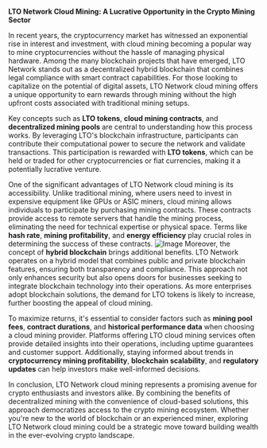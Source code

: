 **LTO Network Cloud Mining: A Lucrative Opportunity in the Crypto Mining Sector**

In recent years, the cryptocurrency market has witnessed an exponential rise in interest and investment, with cloud mining becoming a popular way to mine cryptocurrencies without the hassle of managing physical hardware. Among the many blockchain projects that have emerged, LTO Network stands out as a decentralized hybrid blockchain that combines legal compliance with smart contract capabilities. For those looking to capitalize on the potential of digital assets, LTO Network cloud mining offers a unique opportunity to earn rewards through mining without the high upfront costs associated with traditional mining setups.

Key concepts such as **LTO tokens**, **cloud mining contracts**, and **decentralized mining pools** are central to understanding how this process works. By leveraging LTO's blockchain infrastructure, participants can contribute their computational power to secure the network and validate transactions. This participation is rewarded with **LTO tokens**, which can be held or traded for other cryptocurrencies or fiat currencies, making it a potentially lucrative venture.

One of the significant advantages of LTO Network cloud mining is its accessibility. Unlike traditional mining, where users need to invest in expensive equipment like GPUs or ASIC miners, cloud mining allows individuals to participate by purchasing mining contracts. These contracts provide access to remote servers that handle the mining process, eliminating the need for technical expertise or physical space. Terms like **hash rate**, **mining profitability**, and **energy efficiency** play crucial roles in determining the success of these contracts.
 ![Image](https://github.com/user-attachments/assets/b6e7b7a2-655e-4d44-8baa-20c566a3cb65)
Moreover, the concept of **hybrid blockchain** brings additional benefits. LTO Network operates on a hybrid model that combines public and private blockchain features, ensuring both transparency and compliance. This approach not only enhances security but also opens doors for businesses seeking to integrate blockchain technology into their operations. As more enterprises adopt blockchain solutions, the demand for LTO tokens is likely to increase, further boosting the appeal of cloud mining.

To maximize returns, it's essential to consider factors such as **mining pool fees**, **contract durations**, and **historical performance data** when choosing a cloud mining provider. Platforms offering LTO cloud mining services often provide detailed insights into their operations, including uptime guarantees and customer support. Additionally, staying informed about trends in **cryptocurrency mining profitability**, **blockchain scalability**, and **regulatory updates** can help investors make well-informed decisions.

In conclusion, LTO Network cloud mining represents a promising avenue for crypto enthusiasts and investors alike. By combining the benefits of decentralized mining with the convenience of cloud-based solutions, this approach democratizes access to the crypto mining ecosystem. Whether you're new to the world of blockchain or an experienced miner, exploring LTO Network cloud mining could be a strategic move toward building wealth in the ever-evolving crypto landscape.